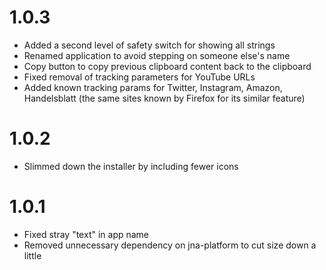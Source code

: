 # 1.0.3
- Added a second level of safety switch for showing all strings
- Renamed application to avoid stepping on someone else's name
- Copy button to copy previous clipboard content back to the clipboard
- Fixed removal of tracking parameters for YouTube URLs
- Added known tracking params for Twitter, Instagram, Amazon, Handelsblatt
  (the same sites known by Firefox for its similar feature)

# 1.0.2
- Slimmed down the installer by including fewer icons

# 1.0.1
- Fixed stray "text" in app name
- Removed unnecessary dependency on jna-platform to cut size down a little

